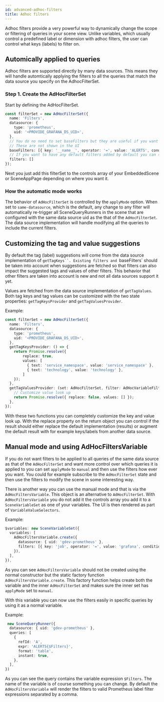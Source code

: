 ```yaml
---
id: advanced-adhoc-filters
title: Adhoc filters
---
```


Adhoc filters provide a very powerful way to dynamically change the scope or filtering of queries in your scene view. Unlike variables, which usually control a predefined label or dimension with adhoc filters,
the user can control what keys (labels) to filter on.

## Automically applied to queries

Adhoc filters are supported directly by many data sources. This means they will handle automtically applying the filters to all the queries that match the data source you specify on the AdhocFilterSet.

### Step 1. Create the AdHocFilterSet

Start by defining the AdHocFilterSet.

```ts
const filterSet = new AdHocFilterSet({
  name: 'Filters',
  datasource: {
    type: 'prometheus',
    uid: '<PROVIDE_GRAFANA_DS_UID>',
  },
  // You do no need to set baseFilters but they are useful if you want to limit label suggestions to only those you deem relevant for the scene.
  // These are not shown in the UI
  baseFilters: [{ key: '__name__', operator: '=', value: 'ALERTS', condition: '' }],
  // If you want to have any default filters added by default you can specify those here
  filters: []
});
```

Next you just add this filterSet to the controls array of your EmbeddedScene or SceneAppPage depending on where you want it.


### How the automatic mode works

The behavior of `AdHocFilterSet` is controlled by the `applyMode` option. When set to `same-datasource`, which is the default, any change to any filter will automatically re-trigger all
SceneQueryRunners in the scene that are configured with the same data source uid as the that of the `AdHocFilterSet`. The data source implementation will handle modifying all the queries
to include the current filters.

## Customizing the tag and value suggestions

By default the tag (label) suggestions will come from the data source implementation of `getTagKeys``. Existing filters and `baseFilters`  should be taken into account when suggestions are fetched so that filters
can also impact the suggested tags and values of other filters. This behavior that other filters are taken into account is new and not all data sources support it yet.

Values are fetched from the data source implementation of `getTagValues`. Both tag keys and tag values can be customized with the two state properties: `getTagKeysProvider` and `getTagValuesProvider`.

Example:

```ts
const filterSet = new AdHocFilterSet({
  name: 'Filters',
  datasource: {
    type: 'prometheus',
    uid: '<PROVIDE_GRAFANA_DS_UID>',
  },
  getTagKeysProvider: () => {
    return Promise.resolve({
        replace: true,
        values: [
          { text: 'service_namespace', value: 'service_namespace' },
          { text: 'technology', value: 'technology' },
        ]
    });
  },
  getTagValuesProvider: (set: AdHocFilterSet, filter: AdHocVariableFilter) => {
    // Customize value look up
    return Promise.resolve({ replace: false, values: [] });
  },
});
```

With these two functions you can completely customize the key and value look up. With the replace property on the return object you can control if the result should either replace the default implementation (results) or augment the default result with for example keys/labels from another data source.

## Manual mode and using AdHocFiltersVariable

If you do not want filters to be applied to all queries of the same data source as that of the `AdHocFilterSet` and want more control over which queries it is applied to you can set `applyMode` to `manual` and
then use the filters how ever you want. You could for example subscribe to the `AdHocFilterSet` state and then use the filters to modify the scene in some interesting way.

There is another way you can use the manual mode and that is via the `AdHocFiltersVariable`. This object is an alternative to `AdHocFilterSet`. With `AdHocFiltersVariable` you
do not add it the controls array you add it to a `SceneVariableSet` as one of your variables. The UI is then rendered as part of `VariableValueSelectors`.

Example:

```ts
$variables: new SceneVariableSet({
  variables: [
    AdHocFiltersVariable.create({
      datasource: { uid: 'gdev-prometheus' },
      filters: [{ key: 'job', operator: '=', value: 'grafana', condition: '' }],
    }),
  ],
}),
```

As you can see `AdHocFiltersVariable` should not be created using the normal constructor but the static factory function `AdHocFiltersVariable.create`. This factory function helps create both the variable
and the inner `AdHocFilterSet` and makes sure the inner set has `applyMode` set to `manual`.

With this variable you can now use the filters easily in specific queries by using it as a normal variable.

Example:

```ts
 new SceneQueryRunner({
  datasource: { uid: 'gdev-prometheus' },
  queries: [
    {
      refId: 'A',
      expr: 'ALERTS{$Filters}',
      format: 'table',
      instant: true,
    },
  ],
})
```

As you can see the query contains the variable expression `$Filters`. The name of the variable is of course something you can change. By default the `AdHocFiltersVariable` will render the filters to valid
Prometheus label filter expressions separated by a comma.



